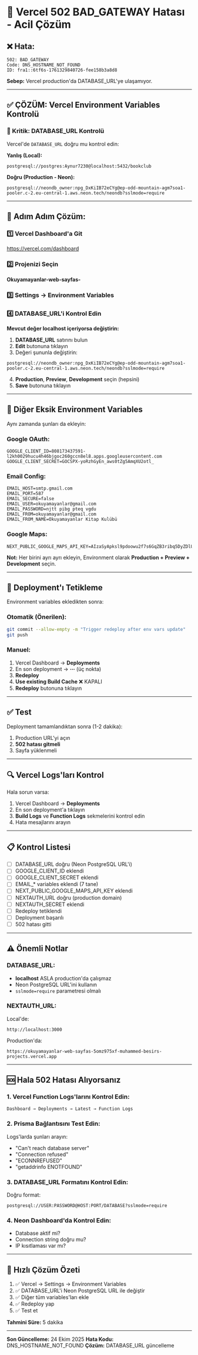 # 🔴 Vercel 502 BAD_GATEWAY Hatası - Acil Çözüm

## ❌ Hata:
```
502: BAD_GATEWAY
Code: DNS_HOSTNAME_NOT_FOUND
ID: fra1::6tf6s-1761329840726-fee158b3a8d8
```

**Sebep:** Vercel production'da DATABASE_URL'ye ulaşamıyor.

---

## ✅ ÇÖZÜM: Vercel Environment Variables Kontrolü

### 🚨 Kritik: DATABASE_URL Kontrolü

Vercel'de `DATABASE_URL` doğru mu kontrol edin:

**Yanlış (Local):**
```
postgresql://postgres:Aynur7230@localhost:5432/bookclub
```

**Doğru (Production - Neon):**
```
postgresql://neondb_owner:npg_DxKiIB72eCYg@ep-odd-mountain-agm7soa1-pooler.c-2.eu-central-1.aws.neon.tech/neondb?sslmode=require
```

---

## 📝 Adım Adım Çözüm:

### 1️⃣ Vercel Dashboard'a Git
https://vercel.com/dashboard

### 2️⃣ Projenizi Seçin
**Okuyamayanlar-web-sayfas-**

### 3️⃣ Settings → Environment Variables

### 4️⃣ DATABASE_URL'i Kontrol Edin

**Mevcut değer localhost içeriyorsa değiştirin:**

1. **DATABASE_URL** satırını bulun
2. **Edit** butonuna tıklayın
3. Değeri şununla değiştirin:
```
postgresql://neondb_owner:npg_DxKiIB72eCYg@ep-odd-mountain-agm7soa1-pooler.c-2.eu-central-1.aws.neon.tech/neondb?sslmode=require
```
4. **Production**, **Preview**, **Development** seçin (hepsini)
5. **Save** butonuna tıklayın

---

## 🔧 Diğer Eksik Environment Variables

Aynı zamanda şunları da ekleyin:

### Google OAuth:
```
GOOGLE_CLIENT_ID=808173437591-l2kh0029hucu4h46bjgoc260gccn8el8.apps.googleusercontent.com
GOOGLE_CLIENT_SECRET=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
```

### Email Config:
```
EMAIL_HOST=smtp.gmail.com
EMAIL_PORT=587
EMAIL_SECURE=false
EMAIL_USER=okuyamayanlar@gmail.com
EMAIL_PASSWORD=njtt pibg pteq vgdu
EMAIL_FROM=okuyamayanlar@gmail.com
EMAIL_FROM_NAME=Okuyamayanlar Kitap Kulübü
```

### Google Maps:
```
NEXT_PUBLIC_GOOGLE_MAPS_API_KEY=AIzaSyApksl9pdoowu2f7s6GqZB3ribq5DyZDlU
```

**Not:** Her birini ayrı ayrı ekleyin, Environment olarak **Production + Preview + Development** seçin.

---

## 🚀 Deployment'ı Tetikleme

Environment variables ekledikten sonra:

### Otomatik (Önerilen):
```bash
git commit --allow-empty -m "Trigger redeploy after env vars update"
git push
```

### Manuel:
1. Vercel Dashboard → **Deployments**
2. En son deployment → **⋯** (üç nokta)
3. **Redeploy**
4. **Use existing Build Cache** ❌ KAPALI
5. **Redeploy** butonuna tıklayın

---

## ✅ Test

Deployment tamamlandıktan sonra (1-2 dakika):

1. Production URL'yi açın
2. **502 hatası gitmeli**
3. Sayfa yüklenmeli

---

## 🔍 Vercel Logs'ları Kontrol

Hala sorun varsa:

1. Vercel Dashboard → **Deployments**
2. En son deployment'a tıklayın
3. **Build Logs** ve **Function Logs** sekmelerini kontrol edin
4. Hata mesajlarını arayın

---

## 📋 Kontrol Listesi

- [ ] DATABASE_URL doğru (Neon PostgreSQL URL'i)
- [ ] GOOGLE_CLIENT_ID eklendi
- [ ] GOOGLE_CLIENT_SECRET eklendi
- [ ] EMAIL_* variables eklendi (7 tane)
- [ ] NEXT_PUBLIC_GOOGLE_MAPS_API_KEY eklendi
- [ ] NEXTAUTH_URL doğru (production domain)
- [ ] NEXTAUTH_SECRET eklendi
- [ ] Redeploy tetiklendi
- [ ] Deployment başarılı
- [ ] 502 hatası gitti

---

## ⚠️ Önemli Notlar

### DATABASE_URL:
- **localhost** ASLA production'da çalışmaz
- Neon PostgreSQL URL'ini kullanın
- `sslmode=require` parametresi olmalı

### NEXTAUTH_URL:
Local'de:
```
http://localhost:3000
```

Production'da:
```
https://okuyamayanlar-web-sayfas-5omz975xf-muhammed-besirs-projects.vercel.app
```

---

## 🆘 Hala 502 Hatası Alıyorsanız

### 1. Vercel Function Logs'larını Kontrol Edin:
```
Dashboard → Deployments → Latest → Function Logs
```

### 2. Prisma Bağlantısını Test Edin:
Logs'larda şunları arayın:
- "Can't reach database server"
- "Connection refused"
- "ECONNREFUSED"
- "getaddrinfo ENOTFOUND"

### 3. DATABASE_URL Formatını Kontrol Edin:
Doğru format:
```
postgresql://USER:PASSWORD@HOST:PORT/DATABASE?sslmode=require
```

### 4. Neon Dashboard'da Kontrol Edin:
- Database aktif mi?
- Connection string doğru mu?
- IP kısıtlaması var mı?

---

## 🎯 Hızlı Çözüm Özeti

1. ✅ Vercel → Settings → Environment Variables
2. ✅ DATABASE_URL'i Neon PostgreSQL URL ile değiştir
3. ✅ Diğer tüm variables'ları ekle
4. ✅ Redeploy yap
5. ✅ Test et

**Tahmini Süre:** 5 dakika

---

**Son Güncelleme:** 24 Ekim 2025
**Hata Kodu:** DNS_HOSTNAME_NOT_FOUND
**Çözüm:** DATABASE_URL güncelleme

